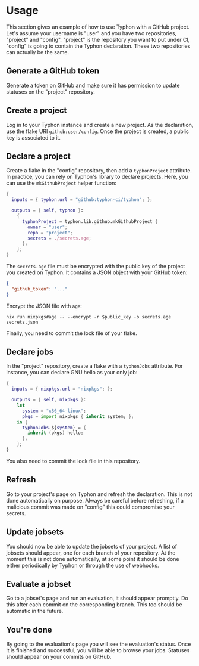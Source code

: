 # Usage

This section gives an example of how to use Typhon with a GitHub project. Let's
assume your username is "user" and you have two repositories, "project" and
"config". "project" is the repository you want to put under CI, "config" is
going to contain the Typhon declaration. These two repositories can actually be
the same.

## Generate a GitHub token

Generate a token on GitHub and make sure it has permission to update statuses on
the "project" repository.

## Create a project

Log in to your Typhon instance and create a new project. As the declaration, use
the flake URI `github:user/config`. Once the project is created, a public key
is associated to it.

## Declare a project

Create a flake in the "config" repository, then add a `typhonProject` attribute.
In practice, you can rely on Typhon's library to declare projects. Here, you can
use the `mkGithubProject` helper function:

```nix
{
  inputs = { typhon.url = "github:typhon-ci/typhon"; };

  outputs = { self, typhon }:
    {
      typhonProject = typhon.lib.github.mkGithubProject {
        owner = "user";
        repo = "project";
        secrets = ./secrets.age;
      };
    };
}
```

The `secrets.age` file must be encrypted with the public key of the project you
created on Typhon. It contains a JSON object with your GitHub token:

```json
{
  "github_token": "..."
}
```

Encrypt the JSON file with `age`:

```shell
nix run nixpkgs#age -- --encrypt -r $public_key -o secrets.age secrets.json
```

Finally, you need to commit the lock file of your flake.

## Declare jobs

In the "project" repository, create a flake with a `typhonJobs` attribute.
For instance, you can declare GNU hello as your only job:

```nix
{
  inputs = { nixpkgs.url = "nixpkgs"; };

  outputs = { self, nixpkgs }:
    let
      system = "x86_64-linux";
      pkgs = import nixpkgs { inherit system; };
    in {
      typhonJobs.${system} = {
        inherit (pkgs) hello;
      };
    };
}
```

You also need to commit the lock file in this repository.

## Refresh

Go to your project's page on Typhon and refresh the declaration. This is not
done automatically on purpose. Always be careful before refreshing, if a
malicious commit was made on "config" this could compromise your secrets.

## Update jobsets

You should now be able to update the jobsets of your project. A list of jobsets
should appear, one for each branch of your repository. At the moment this is not
done automatically, at some point it should be done either periodically by
Typhon or through the use of webhooks.

## Evaluate a jobset

Go to a jobset's page and run an evaluation, it should appear promptly. Do this
after each commit on the corresponding branch. This too should be automatic in
the future.

## You're done

By going to the evaluation's page you will see the evaluation's status. Once it
is finished and successful, you will be able to browse your jobs. Statuses
should appear on your commits on GitHub.
